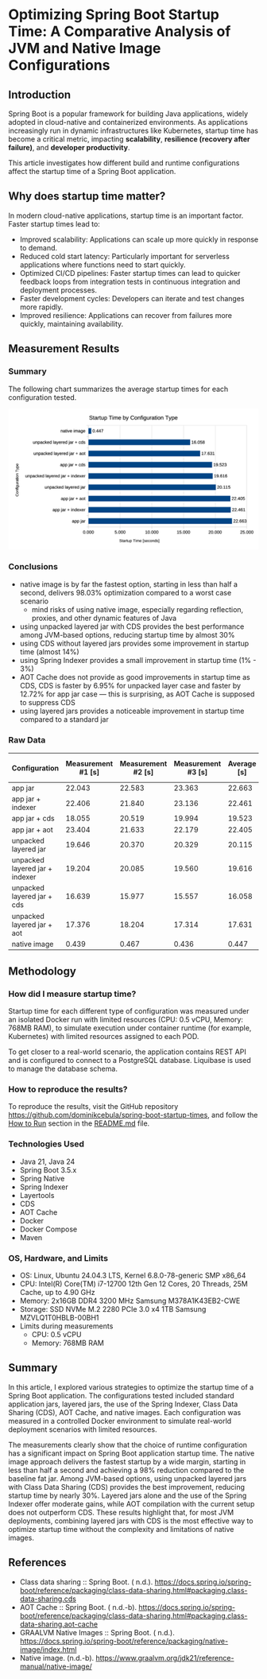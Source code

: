 # Optimizing Spring Boot Startup Time: A Comparative Analysis of JVM and Native Image Configurations

## Introduction

Spring Boot is a popular framework for building Java applications, widely adopted in cloud-native and containerized
environments. As applications increasingly run in dynamic infrastructures like Kubernetes, startup time has become a
critical metric, impacting **scalability**, **resilience (recovery after failure)**, and **developer productivity**.

This article investigates how different build and runtime configurations affect the startup time of a Spring Boot
application.

## Why does startup time matter?

In modern cloud-native applications, startup time is an important factor. Faster startup times lead to:

- Improved scalability: Applications can scale up more quickly in response to demand.
- Reduced cold start latency: Particularly important for serverless applications where functions need to start quickly.
- Optimized CI/CD pipelines: Faster startup times can lead to quicker feedback loops from integration tests in
  continuous integration and deployment processes.
- Faster development cycles: Developers can iterate and test changes more rapidly.
- Improved resilience: Applications can recover from failures more quickly, maintaining availability.

## Measurement Results

### Summary

The following chart summarizes the average startup times for each configuration tested.

![measurements.png](measurements.png)

### Conclusions

- native image is by far the fastest option, starting in less than half a second, delivers 98.03% optimization compared
  to a worst case scenario
    - mind risks of using native image, especially regarding reflection, proxies, and other dynamic features of Java
- using unpacked layered jar with CDS provides the best performance among JVM-based options, reducing startup time by
  almost 30%
- using CDS without layered jars provides some improvement in startup time (almost 14%)
- using Spring Indexer provides a small improvement in startup time (1% - 3%)
- AOT Cache does not provide as good improvements in startup time as CDS, CDS is faster by 6.95% for unpacked layer case
  and faster by 12.72% for app jar case — this is surprising, as AOT Cache is supposed to suppress CDS
- using layered jars provides a noticeable improvement in startup time compared to a standard jar

### Raw Data

| Configuration                  | Measurement #1 [s] | Measurement #2 [s] | Measurement #3 [s] | Average [s] | % Relative to Base | Optimization vs Base |
|--------------------------------|--------------------|--------------------|--------------------|-------------|--------------------|----------------------|
| app jar                        | 22.043             | 22.583             | 23.363             | 22.663      | 100.00%            | 0.00%                |
| app jar + indexer              | 22.406             | 21.840             | 23.136             | 22.461      | 99.11%             | 0.89%                |
| app jar + cds                  | 18.055             | 20.519             | 19.994             | 19.523      | 86.14%             | 13.86%               |
| app jar + aot                  | 23.404             | 21.633             | 22.179             | 22.405      | 98.86%             | 1.14%                |
| unpacked layered jar           | 19.646             | 20.370             | 20.329             | 20.115      | 88.76%             | 11.24%               |
| unpacked layered jar + indexer | 19.204             | 20.085             | 19.560             | 19.616      | 86.56%             | 13.44%               |
| unpacked layered jar + cds     | 16.639             | 15.977             | 15.557             | 16.058      | 70.85%             | 29.15%               |
| unpacked layered jar + aot     | 17.376             | 18.204             | 17.314             | 17.631      | 77.80%             | 22.20%               |
| native image                   | 0.439              | 0.467              | 0.436              | 0.447       | 1.97%              | 98.03%               |

## Methodology

### How did I measure startup time?

Startup time for each different type of configuration was measured under an isolated Docker run with limited
resources (CPU: 0.5 vCPU, Memory: 768MB RAM), to simulate execution under container runtime (for example, Kubernetes)
with limited resources assigned to each POD.

To get closer to a real-world scenario, the application contains REST API and is configured to connect to a PostgreSQL
database. Liquibase is used to manage the database schema.

### How to reproduce the results?

To reproduce the results, visit the GitHub repository https://github.com/dominikcebula/spring-boot-startup-times,
and follow the [How to Run](https://github.com/dominikcebula/spring-boot-startup-times?tab=readme-ov-file#how-to-run)
section in the [README.md](https://github.com/dominikcebula/spring-boot-startup-times/blob/main/README.md) file.

### Technologies Used

- Java 21, Java 24
- Spring Boot 3.5.x
- Spring Native
- Spring Indexer
- Layertools
- CDS
- AOT Cache
- Docker
- Docker Compose
- Maven

### OS, Hardware, and Limits

- OS: Linux, Ubuntu 24.04.3 LTS, Kernel 6.8.0-78-generic SMP x86_64
- CPU: Intel(R) Core(TM) i7-12700 12th Gen 12 Cores, 20 Threads, 25M Cache, up to 4.90 GHz
- Memory: 2x16GB DDR4 3200 MHz Samsung M378A1K43EB2-CWE
- Storage: SSD NVMe M.2 2280 PCIe 3.0 x4 1TB Samsung MZVLQ1T0HBLB-00BH1
- Limits during measurements
    - CPU: 0.5 vCPU
    - Memory: 768MB RAM

## Summary

In this article, I explored various strategies to optimize the startup time of a Spring Boot application. The
configurations tested included standard application jars, layered jars, the use of the Spring Indexer, Class Data
Sharing (CDS), AOT Cache, and native images. Each configuration was measured in a controlled
Docker environment to simulate real-world deployment scenarios with limited resources.

The measurements clearly show that the choice of runtime configuration has a significant impact on Spring Boot
application startup time. The native image approach delivers the fastest startup by a wide margin, starting in less than
half a second and achieving a 98% reduction compared to the baseline fat jar. Among JVM-based options, using unpacked
layered jars with Class Data Sharing (CDS) provides the best improvement, reducing startup time by nearly 30%. Layered
jars alone and the use of the Spring Indexer offer moderate gains, while AOT compilation with the current setup does not
outperform CDS. These results highlight that, for most JVM deployments, combining layered jars with CDS is the most
effective way to optimize startup time without the complexity and limitations of native images.

## References

- Class data sharing :: Spring Boot. (
  n.d.). https://docs.spring.io/spring-boot/reference/packaging/class-data-sharing.html#packaging.class-data-sharing.cds
- AOT Cache :: Spring Boot. (
  n.d.-b). https://docs.spring.io/spring-boot/reference/packaging/class-data-sharing.html#packaging.class-data-sharing.aot-cache
- GRAALVM Native Images :: Spring Boot. (
  n.d.). https://docs.spring.io/spring-boot/reference/packaging/native-image/index.html
- Native image. (n.d.-b). https://www.graalvm.org/jdk21/reference-manual/native-image/
